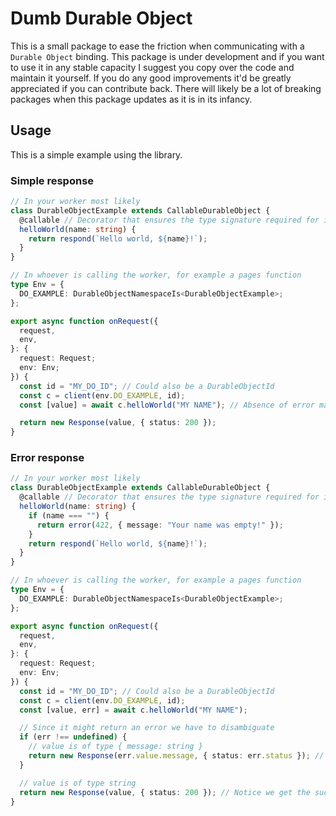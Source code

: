 # Dumb Durable Object

This is a small package to ease the friction when communicating with a `Durable Object` binding. This package is under development and if you want to use it in any stable capacity I suggest you copy over the code and maintain it yourself. If you do any good improvements it'd be greatly appreciated if you can contribute back. There will likely be a lot of breaking packages when this package updates as it is in its infancy.

## Usage

This is a simple example using the library.

### Simple response

```ts
// In your worker most likely
class DurableObjectExample extends CallableDurableObject {
  @callable // Decorator that ensures the type signature required for it to be callable
  helloWorld(name: string) {
    return respond(`Hello world, ${name}!`);
  }
}

// In whoever is calling the worker, for example a pages function
type Env = {
  DO_EXAMPLE: DurableObjectNamespaceIs<DurableObjectExample>;
};

export async function onRequest({
  request,
  env,
}: {
  request: Request;
  env: Env;
}) {
  const id = "MY_DO_ID"; // Could also be a DurableObjectId
  const c = client(env.DO_EXAMPLE, id);
  const [value] = await c.helloWorld("MY NAME"); // Absence of error makes it easy deconstruct the value

  return new Response(value, { status: 200 });
}
```

### Error response

```ts
// In your worker most likely
class DurableObjectExample extends CallableDurableObject {
  @callable // Decorator that ensures the type signature required for it to be callable
  helloWorld(name: string) {
    if (name === "") {
      return error(422, { message: "Your name was empty!" });
    }
    return respond(`Hello world, ${name}!`);
  }
}

// In whoever is calling the worker, for example a pages function
type Env = {
  DO_EXAMPLE: DurableObjectNamespaceIs<DurableObjectExample>;
};

export async function onRequest({
  request,
  env,
}: {
  request: Request;
  env: Env;
}) {
  const id = "MY_DO_ID"; // Could also be a DurableObjectId
  const c = client(env.DO_EXAMPLE, id);
  const [value, err] = await c.helloWorld("MY NAME");

  // Since it might return an error we have to disambiguate
  if (err !== undefined) {
    // value is of type { message: string }
    return new Response(err.value.message, { status: err.status }); // Notice we get the error value here
  }

  // value is of type string
  return new Response(value, { status: 200 }); // Notice we get the successful value here
}
```
